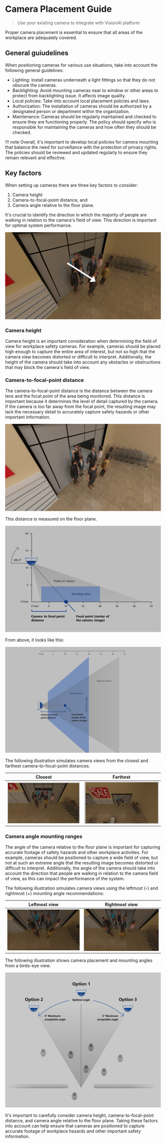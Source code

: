 # **Camera Placement Guide**

> Use your existing camera to integrate with VisionAI platform 

Proper camera placement is essential to ensure that all areas of the workplace are adequately covered.


## General guiudelines

When positioning cameras for various use situations, take into account the following general guidelines: 

- Lighting: Install cameras underneath a light fittings so that they do not obscure the cameras.
- Backlighting: Avoid mounting cameras near to window or other areas to protect from backlighting issue. It affects image quality.
- Local policies: Take into account local placement policies and laws.
- Authorization: The installation of cameras should be authorized by a designated person or department within the organization. 
- Maintenance: Cameras should be regularly maintained and checked to ensure they are functioning properly. The policy should specify who is responsible for maintaining the cameras and how often they should be checked.

!!! note
    Overall, it's important to develop local policies for camera mounting that balance the need for surveillance with the protection of privacy rights. The policies should be reviewed and updated regularly to ensure they remain relevant and effective.

## Key factors 

When setting up cameras there are three key factors to consider: 

1. Camera height
2. Camera-to-focal-point distance, and 
3. Camera angle relative to the floor plane.

It's crucial to identify the direction in which the majority of people are walking in relation to the camera's field of view. This direction is important for optimal system performance.

![](https://github.com/visionify/visionai-images/raw/main/visionai-images/camera-guide/person-walking-direction.png)

### Camera height

Camera height is an important consideration when determining the field of view for workplace safety cameras. For example, cameras should be placed high enough to capture the entire area of interest, but not so high that the camera view becomes distorted or difficult to interpret. Additionally, the height of the camera should take into account any obstacles or obstructions that may block the camera's field of view.

### Camera-to-focal-point distance
The camera-to-focal-point distance is the distance between the camera lens and the focal point of the area being monitored. This distance is important because it determines the level of detail captured by the camera. If the camera is too far away from the focal point, the resulting image may lack the necessary detail to accurately capture safety hazards or other important information.

![](https://github.com/visionify/visionai-images/raw/main/visionai-images/camera-guide/camera-focal-point.png)

This distance is measured on the floor plane.

![](https://github.com/visionify/visionai-images/raw/main/visionai-images/camera-guide/camera-focal-point-floor-plane.png)

From above, it looks like this:

![](https://github.com/visionify/visionai-images/raw/main/visionai-images/camera-guide/camera-focal-point-floor-plane-above.png)


The following illustration simulates camera views from the closest and farthest camera-to-focal-point distances.

Closest             | Farthest
    :-------------------------:|:-------------------------:
    ![Focal point closest](https://github.com/visionify/visionai-images/raw/main/visionai-images/camera-guide/focal-point-closest.png)  |  ![Focal point farthest](https://github.com/visionify/visionai-images/raw/main/visionai-images/camera-guide/focal-point-farthest.png)



### Camera angle mounting ranges
The angle of the camera relative to the floor plane is important for capturing accurate footage of safety hazards and other workplace activities. For example, cameras should be positioned to capture a wide field of view, but not at such an extreme angle that the resulting image becomes distorted or difficult to interpret. Additionally, the angle of the camera should take into account the direction that people are walking in relation to the camera field of view, as this can impact the performance of the system.

The following illustration simulates camera views using the leftmost (-) and rightmost (+) mounting angle recommendations:

Leftmost view             | Rightmost view
    :-------------------------:|:-------------------------:
    ![Camera angle leftmost](https://github.com/visionify/visionai-images/raw/main/visionai-images/camera-guide/camera-angle-left.png) |  ![Camera angle rightmost](https://github.com/visionify/visionai-images/raw/main/visionai-images/camera-guide/camera-angle-right.png)


The following illustration shows camera placement and mounting angles from a birds-eye view.

![](https://github.com/visionify/visionai-images/raw/main/visionai-images/camera-guide/camera-angle-top.png)

It's important to carefully consider camera height, camera-to-focal-point distance, and camera angle relative to the floor plane. Taking these factors into account can help ensure that cameras are positioned to capture accurate footage of workplace hazards and other important safety information.